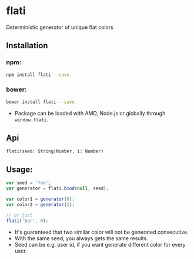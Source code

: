 # flati

Deterministic generator of unique flat colors

## Installation

### npm:
```sh
npm install flati --save
```

### bower:
```sh
bower install flati --save
```

* Package can be loaded with AMD, Node.js or globally through `window.flati`.

## Api

`flati(seed: String|Number, i: Number)`

## Usage:

```javascript
var seed = 'foo';
var generator = flati.bind(null, seed);

var color1 = generator(0);
var color2 = generator(1);

// or just
flati('bar', 0);
```

* It's guaranteed that two similar color will not be generated consecutive.
* With the same seed, you always gets the same results.
* Seed can be e.g. user id, if you want generate different color for every user.